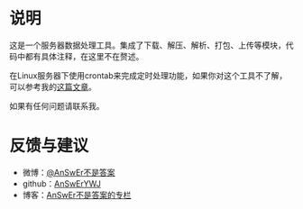 # 说明
这是一个服务器数据处理工具。集成了下载、解压、解析、打包、上传等模块，代码中都有具体注释，在这里不在赘述。  

在Linux服务器下使用crontab来完成定时处理功能，如果你对这个工具不了解，可以参考我的[这篇文章](http://blog.csdn.net/u011192270/article/details/49449269)。  

如果有任何问题请联系我。

# 反馈与建议
- 微博：[@AnSwEr不是答案](http://weibo.com/1783591593)
- github：[AnSwErYWJ](https://github.com/AnSwErYWJ)
- 博客：[AnSwEr不是答案的专栏](http://blog.csdn.net/u011192270)

